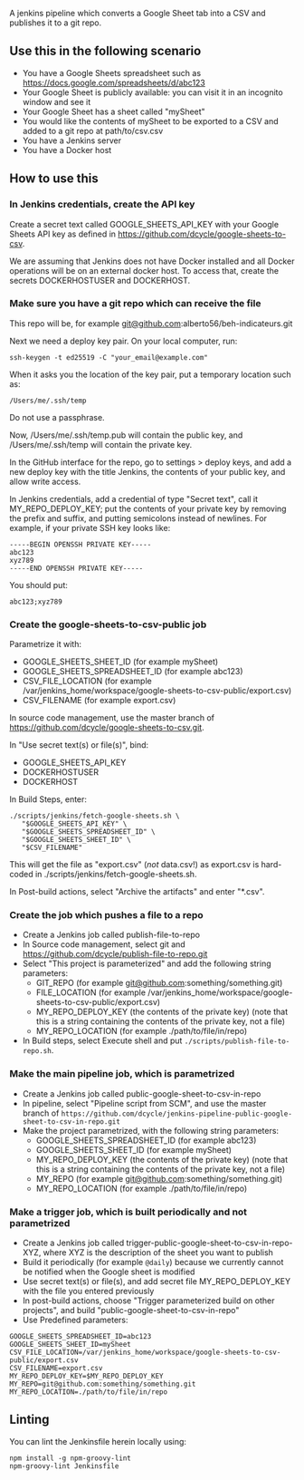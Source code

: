 A jenkins pipeline which converts a Google Sheet tab into a CSV and publishes it to a git repo.

Use this in the following scenario
-----

* You have a Google Sheets spreadsheet such as https://docs.google.com/spreadsheets/d/abc123
* Your Google Sheet is publicly available: you can visit it in an incognito window and see it
* Your Google Sheet has a sheet called "mySheet"
* You would like the contents of mySheet to be exported to a CSV and added to a git repo at path/to/csv.csv
* You have a Jenkins server
* You have a Docker host

How to use this
-----

### In Jenkins credentials, create the API key

Create a secret text called GOOGLE_SHEETS_API_KEY with your Google Sheets API key as defined in https://github.com/dcycle/google-sheets-to-csv.

We are assuming that Jenkins does not have Docker installed and all Docker operations will be on an external docker host. To access that, create the secrets DOCKERHOSTUSER and DOCKERHOST.

### Make sure you have a git repo which can receive the file

This repo will be, for example git@github.com:alberto56/beh-indicateurs.git

Next we need a deploy key pair. On your local computer, run:

    ssh-keygen -t ed25519 -C "your_email@example.com"

When it asks you the location of the key pair, put a temporary location such as:

    /Users/me/.ssh/temp

Do not use a passphrase.

Now, /Users/me/.ssh/temp.pub will contain the public key, and /Users/me/.ssh/temp will contain the private key.

In the GitHub interface for the repo, go to settings > deploy keys, and add a new deploy key with the title Jenkins, the contents of your public key, and allow write access.

In Jenkins credentials, add a credential of type "Secret text", call it MY_REPO_DEPLOY_KEY; put the contents of your private key by removing the prefix and suffix, and putting semicolons instead of newlines. For example, if your private SSH key looks like:

    -----BEGIN OPENSSH PRIVATE KEY-----
    abc123
    xyz789
    -----END OPENSSH PRIVATE KEY-----

You should put:

    abc123;xyz789

### Create the google-sheets-to-csv-public job

Parametrize it with:

* GOOGLE_SHEETS_SHEET_ID (for example mySheet)
* GOOGLE_SHEETS_SPREADSHEET_ID (for example abc123)
* CSV_FILE_LOCATION (for example /var/jenkins_home/workspace/google-sheets-to-csv-public/export.csv)
* CSV_FILENAME (for example export.csv)

In source code management, use the master branch of https://github.com/dcycle/google-sheets-to-csv.git.

In "Use secret text(s) or file(s)", bind:

* GOOGLE_SHEETS_API_KEY
* DOCKERHOSTUSER
* DOCKERHOST

In Build Steps, enter:

    ./scripts/jenkins/fetch-google-sheets.sh \
       "$GOOGLE_SHEETS_API_KEY" \
       "$GOOGLE_SHEETS_SPREADSHEET_ID" \
       "$GOOGLE_SHEETS_SHEET_ID" \
       "$CSV_FILENAME"

This will get the file as "export.csv" (*not* data.csv!) as export.csv is hard-coded in ./scripts/jenkins/fetch-google-sheets.sh.

In Post-build actions, select "Archive the artifacts" and enter "*.csv".

### Create the job which pushes a file to a repo

* Create a Jenkins job called publish-file-to-repo
* In Source code management, select git and https://github.com/dcycle/publish-file-to-repo.git
* Select "This project is parameterized" and add the following string parameters:
  * GIT_REPO (for example git@github.com:something/something.git)
  * FILE_LOCATION (for example /var/jenkins_home/workspace/google-sheets-to-csv-public/export.csv)
  * MY_REPO_DEPLOY_KEY (the contents of the private key) (note that this is a string containing the contents of the private key, not a file)
  * MY_REPO_LOCATION (for example ./path/to/file/in/repo)
* In Build steps, select Execute shell and put `./scripts/publish-file-to-repo.sh`.

### Make the main pipeline job, which is parametrized

* Create a Jenkins job called public-google-sheet-to-csv-in-repo
* In pipeline, select "Pipeline script from SCM", and use the master branch of `https://github.com/dcycle/jenkins-pipeline-public-google-sheet-to-csv-in-repo.git`
* Make the project parametrized, with the following string parameters:
  * GOOGLE_SHEETS_SPREADSHEET_ID (for example abc123)
  * GOOGLE_SHEETS_SHEET_ID (for example mySheet)
  * MY_REPO_DEPLOY_KEY (the contents of the private key) (note that this is a string containing the contents of the private key, not a file)
  * MY_REPO (for example git@github.com:something/something.git)
  * MY_REPO_LOCATION (for example ./path/to/file/in/repo)

### Make a trigger job, which is built periodically and not parametrized

* Create a Jenkins job called trigger-public-google-sheet-to-csv-in-repo-XYZ, where XYZ is the description of the sheet you want to publish
* Build it periodically (for example `@daily`) because we currently cannot be notified when the Google sheet is modified
* Use secret text(s) or file(s), and add secret file MY_REPO_DEPLOY_KEY with the file you entered previously
* In post-build actions, choose "Trigger parameterized build on other projects", and build "public-google-sheet-to-csv-in-repo"
* Use Predefined parameters:

```
GOOGLE_SHEETS_SPREADSHEET_ID=abc123
GOOGLE_SHEETS_SHEET_ID=mySheet
CSV_FILE_LOCATION=/var/jenkins_home/workspace/google-sheets-to-csv-public/export.csv
CSV_FILENAME=export.csv
MY_REPO_DEPLOY_KEY=$MY_REPO_DEPLOY_KEY
MY_REPO=git@github.com:something/something.git
MY_REPO_LOCATION=./path/to/file/in/repo
```

Linting
-----

You can lint the Jenkinsfile herein locally using:

    npm install -g npm-groovy-lint
    npm-groovy-lint Jenkinsfile
